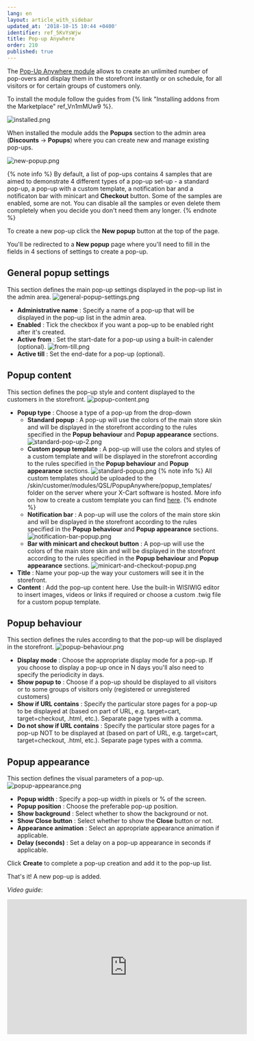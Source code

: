 ```yaml
---
lang: en
layout: article_with_sidebar
updated_at: '2018-10-15 10:44 +0400'
identifier: ref_5KvYsWjw
title: Pop-up Anywhere
order: 210
published: true
---
```

The [Pop-Up Anywhere module](https://market.x-cart.com/addons/popup-anywhere.html "Pop-up Anywhere") allows to create an unlimited number of pop-overs and display them in the storefront instantly or on schedule, for all visitors or for certain groups of customers only. 

To install the module follow the guides from {% link "Installing addons from the Marketplace" ref_Vn1mMUw9 %}.

![installed.png]({{site.baseurl}}/attachments/ref_5KvYsWjw/installed.png)

When installed the module adds the **Popups** section to the admin area (**Discounts** -> **Popups**) where you can create new and manage existing pop-ups.

![new-popup.png]({{site.baseurl}}/attachments/ref_5KvYsWjw/new-popup.png)

{% note info %}
By default, a list of pop-ups contains 4 samples that are aimed to demonstrate 4 different types of a pop-up set-up - a standard pop-up, a pop-up with a custom template, a notification bar and a notificaton bar with minicart and **Checkout** button. Some of the samples are enabled, some are not. You can disable all the samples or even delete them completely when you decide you don't need them any longer.
{% endnote %}

To create a new pop-up click the **New popup** button at the top of the page. 

You'll be redirected to a **New popup** page where you'll need to fill in the fields in 4 sections of settings to create a pop-up.

## General popup settings
   
   This section defines the main pop-up settings displayed in the pop-up list in the admin area.
   ![general-popup-settings.png]({{site.baseurl}}/attachments/ref_5KvYsWjw/general-popup-settings.png)
   * **Administrative name** : Specify a name of a pop-up that will be displayed in the pop-up list in the admin area.
   * **Enabled** : Tick the checkbox if you want a pop-up to be enabled right after it's created.
   * **Active from** : Set the start-date for a pop-up using a built-in calender (optional).
     ![from-till.png]({{site.baseurl}}/attachments/ref_5KvYsWjw/from-till.png)
   * **Active till** : Set the end-date for a pop-up (optional).

## Popup content
   
   This section defines the pop-up style and content displayed to the customers in the storefront.
   ![popup-content.png]({{site.baseurl}}/attachments/ref_5KvYsWjw/popup-content.png)
   * **Popup type** : Choose a type of a pop-up from the drop-down
     * **Standard popup** : A pop-up will use the colors of the main store skin and will be displayed in the storefront according to the rules specified in the **Popup behaviour** and **Popup appearance** sections.
       ![standard-pop-up-2.png]({{site.baseurl}}/attachments/ref_5KvYsWjw/standard-pop-up-2.png)
     * **Custom popup template** : A pop-up will use the colors and styles of a custom template and will be displayed in the storefront according to the rules specified in the **Popup behaviour** and **Popup appearance** sections.
       ![standard-popup.png]({{site.baseurl}}/attachments/ref_5KvYsWjw/standard-popup.png)
       {% note info %}
       All custom templates should be uploaded to the /skin/customer/modules/QSL/PopupAnywhere/popup_templates/ folder on the server where your X-Cart software is hosted. More info on how to create a custom template you can find [here](https://devs.x-cart.com/basics/templates_and_interfaces.html "Pop-up Anywhere"). 
       {% endnote %}
     * **Notification bar** : A pop-up will use the colors of the main store skin and will be displayed in the storefront according to the rules specified in the **Popup behaviour** and **Popup appearance** sections.
       ![notification-bar-popup.png]({{site.baseurl}}/attachments/ref_5KvYsWjw/notification-bar-popup.png)
     * **Bar with minicart and checkout button** : A pop-up will use the colors of the main store skin and will be displayed in the storefront according to the rules specified in the **Popup behaviour** and **Popup appearance** sections.
       ![minicart-and-checkout-popup.png]({{site.baseurl}}/attachments/ref_5KvYsWjw/minicart-and-checkout-popup.png)
   * **Title** : Name your pop-up the way your customers will see it in the storefront.
   * **Content** : Add the pop-up content here. Use the built-in WISIWIG editor to insert images, videos or links if required or choose a custom .twig file for a custom popup template. 

## Popup behaviour

   This section defines the rules according to that the pop-up will be displayed in the storefront.
   ![popup-behaviour.png]({{site.baseurl}}/attachments/ref_5KvYsWjw/popup-behaviour.png)
   * **Display mode** : Choose the appropriate display mode for a pop-up. If you choose to display a pop-up once in N days you'll also need to specify the periodicity in days.
   * **Show popup to** : Choose if a pop-up should be displayed to all visitors or to some groups of visitors only (registered or unregistered customers)
   * **Show if URL contains** : Specify the particular store pages for a pop-up to be displayed at (based on part of URL, e.g. target=cart, target=checkout, .html, etc.). Separate page types with a comma.
   * **Do not show if URL contains** : Specify the particular store pages for a pop-up NOT to be displayed at (based on part of URL, e.g. target=cart, target=checkout, .html, etc.). Separate page types with a comma.
   
## Popup appearance
   
   This section defines the visual parameters of a pop-up.
   ![popup-appearance.png]({{site.baseurl}}/attachments/ref_5KvYsWjw/popup-appearance.png)
   * **Popup width** : Specify a pop-up width in pixels or % of the screen. 
   * **Popup position** : Choose the preferable pop-up position.
   * **Show background** : Select whether to show the background or not.
   * **Show Close button** : Select whether to show the **Close** button or not.
   * **Appearance animation** : Select an appropriate appearance animation if applicable.
   * **Delay (seconds)** : Set a delay on a pop-up appearance in seconds if applicable.

Click **Create** to complete a pop-up creation and add it to the pop-up list. 

That's it! A new pop-up is added.

_Video guide_:

<iframe width="560" height="315" src="https://www.youtube.com/embed/m8PKa7LVUcw" frameborder="0" allow="autoplay; encrypted-media" allowfullscreen></iframe>